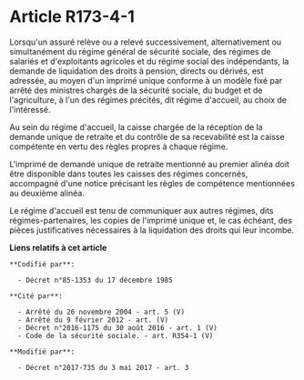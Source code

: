 # Article R173-4-1

Lorsqu'un assuré relève ou a relevé successivement, alternativement ou simultanément du régime général de sécurité sociale,
des régimes de salariés et d'exploitants agricoles et            du régime social des indépendants, la demande de liquidation
des droits à pension, directs ou dérivés, est adressée, au moyen d'un imprimé unique conforme à un modèle fixé par arrêté des
ministres chargés de la sécurité sociale, du budget et de l'agriculture, à l'un des régimes précités, dit régime d'accueil,
au choix de l'intéressé. 

Au sein du régime d'accueil, la caisse chargée de la réception de la demande unique de retraite et du contrôle de sa
recevabilité est la caisse compétente en vertu des règles propres à chaque régime. 

L'imprimé de demande unique de retraite mentionné au premier alinéa doit être disponible dans toutes les caisses des régimes
concernés, accompagné d'une notice précisant les règles de compétence mentionnées au deuxième alinéa. 

Le régime d'accueil est tenu de communiquer aux autres régimes, dits régimes-partenaires, les copies de l'imprimé unique et,
le cas échéant, des pièces justificatives nécessaires à la liquidation des droits qui leur incombe.

**Liens relatifs à cet article**

	**Codifié par**:

	  - Décret n°85-1353 du 17 décembre 1985

	**Cité par**:

	  - Arrêté du 26 novembre 2004 - art. 5 (V)
	  - Arrêté du 9 février 2012 - art. (V)
	  - Décret n°2016-1175 du 30 août 2016 - art. 1 (V)
	  - Code de la sécurité sociale. - art. R354-1 (V)

	**Modifié par**:

	  - Décret n°2017-735 du 3 mai 2017 - art. 3
